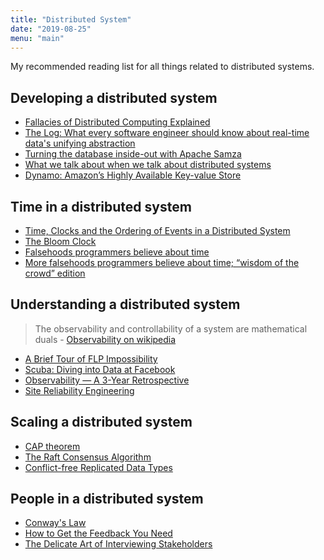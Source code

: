 ```yaml
---
title: "Distributed System"
date: "2019-08-25"
menu: "main"
---
```


My recommended reading list for all things related to distributed systems.

## Developing a distributed system

* [Fallacies of Distributed Computing Explained](http://www.rgoarchitects.com/Files/fallacies.pdf)
* [The Log: What every software engineer should know about real-time data's unifying abstraction](https://engineering.linkedin.com/distributed-systems/log-what-every-software-engineer-should-know-about-real-time-datas-unifying)
* [Turning the database inside-out with Apache Samza](https://www.confluent.io/blog/turning-the-database-inside-out-with-apache-samza/)
* [What we talk about when we talk about distributed systems](http://alvaro-videla.com/2015/12/learning-about-distributed-systems.html)
* [Dynamo: Amazon’s Highly Available Key-value Store](http://bnrg.eecs.berkeley.edu/~randy/Courses/CS294.F07/Dynamo.pdf)

## Time in a distributed system

* [Time, Clocks and the Ordering of Events in a Distributed System](https://www.microsoft.com/en-us/research/publication/time-clocks-ordering-events-distributed-system/)
* [The Bloom Clock](https://arxiv.org/abs/1905.13064)
* [Falsehoods programmers believe about time](https://infiniteundo.com/post/25326999628/falsehoods-programmers-believe-about-time)
* [More falsehoods programmers believe about time; “wisdom of the crowd” edition](https://infiniteundo.com/post/25509354022/more-falsehoods-programmers-believe-about-time)


## Understanding a distributed system

> The observability and controllability of a system are mathematical duals - [Observability on wikipedia](https://en.wikipedia.org/wiki/Observability)

* [A Brief Tour of FLP Impossibility](https://www.the-paper-trail.org/post/2008-08-13-a-brief-tour-of-flp-impossibility/)
* [Scuba: Diving into Data at Facebook](https://research.fb.com/wp-content/uploads/2016/11/scuba-diving-into-data-at-facebook.pdf)
* [Observability — A 3-Year Retrospective](https://thenewstack.io/observability-a-3-year-retrospective/)
* [Site Reliability Engineering](https://landing.google.com/sre/books/)



## Scaling a distributed system

* [CAP theorem](https://en.wikipedia.org/wiki/CAP_theorem)
* [The Raft Consensus Algorithm](https://raft.github.io)
* [Conflict-free Replicated Data Types](https://pages.lip6.fr/Marc.Shapiro/papers/RR-7687.pdf)



## People in a distributed system

* [Conway's Law](https://en.wikipedia.org/wiki/Conway%27s_law)
* [How to Get the Feedback You Need](https://hbr.org/2015/05/how-to-get-the-feedback-you-need)
* [The Delicate Art of Interviewing Stakeholders](https://medium.com/eightshapes-llc/the-delicate-art-of-interviewing-stakeholders-d6496443cbec)